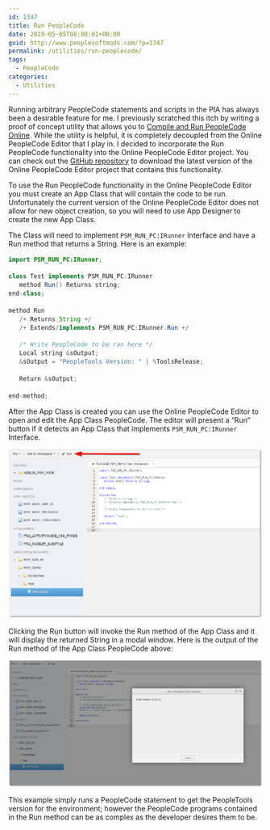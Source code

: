 ```yaml
---
id: 1347
title: Run PeopleCode
date: 2019-05-05T06:00:01+00:00
guid: http://www.peoplesoftmods.com/?p=1347
permalink: /utilities/run-peoplecode/
tags:
  - PeopleCode
categories:
  - Utilities
---
```


Running arbitrary PeopleCode statements and scripts in the PIA has always been a desirable feature for me.  I previously scratched
this itch by writing a proof of concept utility that allows you
to [Compile and Run PeopleCode Online](/utilities/compile-and-run-peoplecode-online/).  While the utility is
helpful, it is completely decoupled from the Online PeopleCode Editor that I play in.  I decided to incorporate the Run PeopleCode
functionality into the Online PeopleCode Editor project.  You can check out the [GitHub repository](https://github.com/coltonfischer/ps-web-ide)
to download the latest version of the Online PeopleCode Editor project that contains this functionality.

To use the Run PeopleCode functionality in the Online PeopleCode Editor you must create an App Class that will contain the code to be run.  Unfortunately
the current version of the Online PeopleCode Editor does not allow for new object creation, so you will need to use App Designer to
create the new App Class.

The Class will need to implement `PSM_RUN_PC:IRunner` Interface and have a Run method that returns a String.  Here is an example:

```java
import PSM_RUN_PC:IRunner;

class Test implements PSM_RUN_PC:IRunner
   method Run() Returns string;
end-class;

method Run
   /+ Returns String +/
   /+ Extends/implements PSM_RUN_PC:IRunner.Run +/

   /* Write PeopleCode to be ran here */
   Local string &sOutput;
   &sOutput = "PeopleTools Version: " | %ToolsRelease;

   Return &sOutput;

end-method;
```

After the App Class is created you can use the Online PeopleCode Editor to open and edit the App Class PeopleCode.  The editor will
present a “Run” button if it detects an App Class that implements `PSM_RUN_PC:IRunner` Interface.

[1]: /assets/images/2019/05/Run_Button.png
[![Run PeopleCode][1]][1]

Clicking the Run button will invoke the Run method of the App Class and it will display the returned String in a modal window.  Here
is the output of the Run method of the App Class PeopleCode above:

[2]: /assets/images/2019/05/Output.png
[![PeopleCode Program Output][2]][2]

This example simply runs a PeopleCode statement to get the PeopleTools version for the environment; however the PeopleCode programs
contained in the Run method can be as complex as the developer desires them to be.